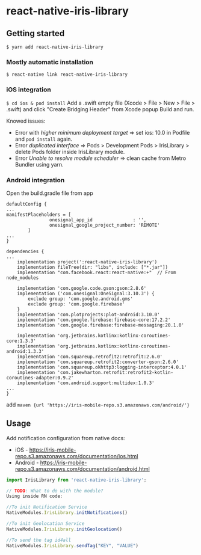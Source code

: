 # react-native-iris-library

## Getting started

`$ yarn add react-native-iris-library`

### Mostly automatic installation

`$ react-native link react-native-iris-library`
### iOS integration
`$ cd ios & pod install`
Add a .swift empty file (Xcode > File > New > File > .swift) and click "Create Bridging Header" from Xcode popup
Build and run.

Knowed issues:
* Error with *higher minimum deployment target* => set ios: 10.0 in Podfile and `pod install` again.
* Error *duplicated interface* => Pods > Development Pods > IrisLibrary > delete Pods folder inside IrisLibrary module.
* Error *Unable to resolve module scheduler* => clean cache from Metro Bundler using yarn.

### Android integration
Open the build.gradle file from app
```
defaultConfig {
...
manifestPlaceholders = [
                onesignal_app_id               : '',
                onesignal_google_project_number: 'REMOTE'
        ]
...
}

dependencies {
...
    implementation project(':react-native-iris-library')
    implementation fileTree(dir: "libs", include: ["*.jar"])
    implementation "com.facebook.react:react-native:+"  // From node_modules

    implementation 'com.google.code.gson:gson:2.8.6'
    implementation ('com.onesignal:OneSignal:3.10.3') {
        exclude group: 'com.google.android.gms'
        exclude group: 'com.google.firebase'
    }
    implementation 'com.plotprojects:plot-android:3.10.0'
    implementation 'com.google.firebase:firebase-core:17.2.2'
    implementation 'com.google.firebase:firebase-messaging:20.1.0'

    implementation 'org.jetbrains.kotlinx:kotlinx-coroutines-core:1.3.3'
    implementation 'org.jetbrains.kotlinx:kotlinx-coroutines-android:1.3.3'
    implementation 'com.squareup.retrofit2:retrofit:2.6.0'
    implementation 'com.squareup.retrofit2:converter-gson:2.6.0'
    implementation 'com.squareup.okhttp3:logging-interceptor:4.0.1'
    implementation 'com.jakewharton.retrofit:retrofit2-kotlin-coroutines-adapter:0.9.2'
    implementation 'com.android.support:multidex:1.0.3'
...
}
```
add `maven {url 'https://iris-mobile-repo.s3.amazonaws.com/android/'}`

## Usage
Add notification configuration from native docs:
- iOS     - https://iris-mobile-repo.s3.amazonaws.com/documentation/ios.html
- Android - https://iris-mobile-repo.s3.amazonaws.com/documentation/android.html

```javascript
import IrisLibrary from 'react-native-iris-library';

// TODO: What to do with the module?
Using inside RN code:

//To init Notification Service
NativeModules.IrisLibrary.initNotifications()

//To init Geolocation Service
NativeModules.IrisLibrary.initGeolocation()

//To send the tag id4all
NativeModules.IrisLibrary.sendTag("KEY", "VALUE") 
```
